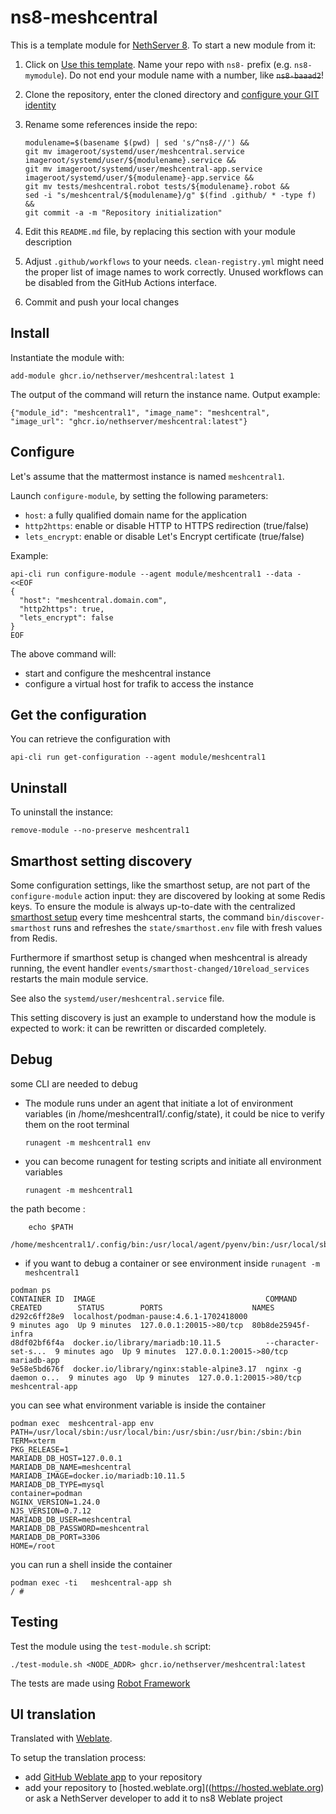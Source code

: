 # ns8-meshcentral

This is a template module for [NethServer 8](https://github.com/NethServer/ns8-core).
To start a new module from it:

1. Click on [Use this template](https://github.com/NethServer/ns8-meshcentral/generate).
   Name your repo with `ns8-` prefix (e.g. `ns8-mymodule`). 
   Do not end your module name with a number, like ~~`ns8-baaad2`~~!

1. Clone the repository, enter the cloned directory and
   [configure your GIT identity](https://git-scm.com/book/en/v2/Getting-Started-First-Time-Git-Setup#_your_identity)

1. Rename some references inside the repo:
   ```
   modulename=$(basename $(pwd) | sed 's/^ns8-//') &&
   git mv imageroot/systemd/user/meshcentral.service imageroot/systemd/user/${modulename}.service &&
   git mv imageroot/systemd/user/meshcentral-app.service imageroot/systemd/user/${modulename}-app.service && 
   git mv tests/meshcentral.robot tests/${modulename}.robot &&
   sed -i "s/meshcentral/${modulename}/g" $(find .github/ * -type f) &&
   git commit -a -m "Repository initialization"
   ```

1. Edit this `README.md` file, by replacing this section with your module
   description

1. Adjust `.github/workflows` to your needs. `clean-registry.yml` might
   need the proper list of image names to work correctly. Unused workflows
   can be disabled from the GitHub Actions interface.

1. Commit and push your local changes

## Install

Instantiate the module with:

    add-module ghcr.io/nethserver/meshcentral:latest 1

The output of the command will return the instance name.
Output example:

    {"module_id": "meshcentral1", "image_name": "meshcentral", "image_url": "ghcr.io/nethserver/meshcentral:latest"}

## Configure

Let's assume that the mattermost instance is named `meshcentral1`.

Launch `configure-module`, by setting the following parameters:
- `host`: a fully qualified domain name for the application
- `http2https`: enable or disable HTTP to HTTPS redirection (true/false)
- `lets_encrypt`: enable or disable Let's Encrypt certificate (true/false)


Example:

```
api-cli run configure-module --agent module/meshcentral1 --data - <<EOF
{
  "host": "meshcentral.domain.com",
  "http2https": true,
  "lets_encrypt": false
}
EOF
```

The above command will:
- start and configure the meshcentral instance
- configure a virtual host for trafik to access the instance

## Get the configuration
You can retrieve the configuration with

```
api-cli run get-configuration --agent module/meshcentral1
```

## Uninstall

To uninstall the instance:

    remove-module --no-preserve meshcentral1

## Smarthost setting discovery

Some configuration settings, like the smarthost setup, are not part of the
`configure-module` action input: they are discovered by looking at some
Redis keys.  To ensure the module is always up-to-date with the
centralized [smarthost
setup](https://nethserver.github.io/ns8-core/core/smarthost/) every time
meshcentral starts, the command `bin/discover-smarthost` runs and refreshes
the `state/smarthost.env` file with fresh values from Redis.

Furthermore if smarthost setup is changed when meshcentral is already
running, the event handler `events/smarthost-changed/10reload_services`
restarts the main module service.

See also the `systemd/user/meshcentral.service` file.

This setting discovery is just an example to understand how the module is
expected to work: it can be rewritten or discarded completely.

## Debug

some CLI are needed to debug

- The module runs under an agent that initiate a lot of environment variables (in /home/meshcentral1/.config/state), it could be nice to verify them
on the root terminal

    `runagent -m meshcentral1 env`

- you can become runagent for testing scripts and initiate all environment variables
  
    `runagent -m meshcentral1`

 the path become : 
```
    echo $PATH
    /home/meshcentral1/.config/bin:/usr/local/agent/pyenv/bin:/usr/local/sbin:/usr/local/bin:/usr/sbin:/usr/bin:/usr/
```

- if you want to debug a container or see environment inside
 `runagent -m meshcentral1`
 ```
podman ps
CONTAINER ID  IMAGE                                      COMMAND               CREATED        STATUS        PORTS                    NAMES
d292c6ff28e9  localhost/podman-pause:4.6.1-1702418000                          9 minutes ago  Up 9 minutes  127.0.0.1:20015->80/tcp  80b8de25945f-infra
d8df02bf6f4a  docker.io/library/mariadb:10.11.5          --character-set-s...  9 minutes ago  Up 9 minutes  127.0.0.1:20015->80/tcp  mariadb-app
9e58e5bd676f  docker.io/library/nginx:stable-alpine3.17  nginx -g daemon o...  9 minutes ago  Up 9 minutes  127.0.0.1:20015->80/tcp  meshcentral-app
```

you can see what environment variable is inside the container
```
podman exec  meshcentral-app env
PATH=/usr/local/sbin:/usr/local/bin:/usr/sbin:/usr/bin:/sbin:/bin
TERM=xterm
PKG_RELEASE=1
MARIADB_DB_HOST=127.0.0.1
MARIADB_DB_NAME=meshcentral
MARIADB_IMAGE=docker.io/mariadb:10.11.5
MARIADB_DB_TYPE=mysql
container=podman
NGINX_VERSION=1.24.0
NJS_VERSION=0.7.12
MARIADB_DB_USER=meshcentral
MARIADB_DB_PASSWORD=meshcentral
MARIADB_DB_PORT=3306
HOME=/root
```

you can run a shell inside the container

```
podman exec -ti   meshcentral-app sh
/ # 
```
## Testing

Test the module using the `test-module.sh` script:


    ./test-module.sh <NODE_ADDR> ghcr.io/nethserver/meshcentral:latest

The tests are made using [Robot Framework](https://robotframework.org/)

## UI translation

Translated with [Weblate](https://hosted.weblate.org/projects/ns8/).

To setup the translation process:

- add [GitHub Weblate app](https://docs.weblate.org/en/latest/admin/continuous.html#github-setup) to your repository
- add your repository to [hosted.weblate.org]((https://hosted.weblate.org) or ask a NethServer developer to add it to ns8 Weblate project
